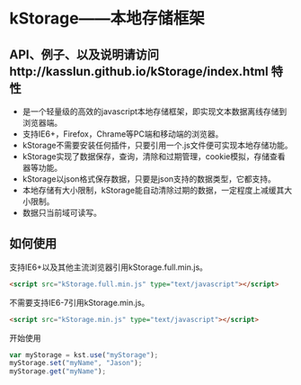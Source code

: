 kStorage——本地存储框架
========
API、例子、以及说明请访问http://kasslun.github.io/kStorage/index.html
特性
--------
*   是一个轻量级的高效的javascript本地存储框架，即实现文本数据离线存储到浏览器端。
*   支持IE6+，Firefox，Chrame等PC端和移动端的浏览器。
*   kStorage不需要安装任何插件，只要引用一个.js文件便可实现本地存储功能。
*   kStorage实现了数据保存，查询，清除和过期管理，cookie模拟，存储查看器等功能。
*   kStorage以json格式保存数据，只要是json支持的数据类型，它都支持。
*   本地存储有大小限制，kStorage能自动清除过期的数据，一定程度上减缓其大小限制。
*   数据只当前域可读写。

如何使用
--------
支持IE6+以及其他主流浏览器引用kStorage.full.min.js。
```html
<script src="kStorage.full.min.js" type="text/javascript"></script>
```
不需要支持IE6-7引用kStorage.min.js。
```html
<script src="kStorage.min.js" type="text/javascript"></script>
```
开始使用
```javascript
var myStorage = kst.use("myStorage");      
myStorage.set("myName", "Jason");      
myStorage.get("myName");
```

